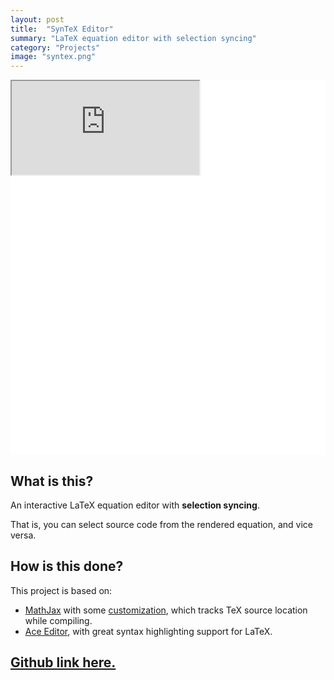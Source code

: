 ```yaml
---
layout: post
title:  "SynTeX Editor"
summary: "LaTeX equation editor with selection syncing"
category: "Projects"
image: "syntex.png"
---
```


<div class="aspect-ratio" style="
  display: absolute;
  width: 100%;
  height: 600px;
  padding: 0;
  background-color: white;
"><iframe src="https://jz-wenxuan.github.io/syn-tex/"></iframe></div>

## What is this?

An interactive LaTeX equation editor with **selection syncing**.

That is, you can select source code from the rendered equation, and vice versa.

## How is this done?

This project is based on:

- [MathJax](https://www.mathjax.org/) with some [customization](https://github.com/jz-wenxuan/MathJax-src), which tracks TeX source location while compiling.
- [Ace Editor](https://ace.c9.io/), with great syntax highlighting support for LaTeX.

## [Github link here.](https://github.com/jz-wenxuan/syn-tex)
